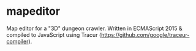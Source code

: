 # mapeditor
Map editor for a "3D" dungeon crawler. Written in ECMAScript 2015 & compiled to JavaScript using Tracur (https://github.com/google/traceur-compiler).
